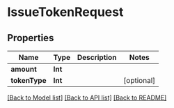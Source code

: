 # IssueTokenRequest

## Properties
Name | Type | Description | Notes
------------ | ------------- | ------------- | -------------
**amount** | **Int** |  | 
**tokenType** | **Int** |  | [optional] 

[[Back to Model list]](../README.md#documentation-for-models) [[Back to API list]](../README.md#documentation-for-api-endpoints) [[Back to README]](../README.md)



